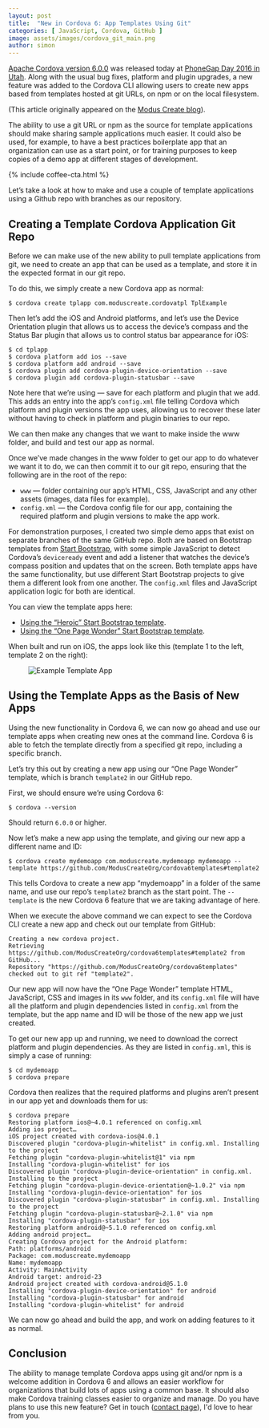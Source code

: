 ```yaml
---
layout: post
title:  "New in Cordova 6: App Templates Using Git"
categories: [ JavaScript, Cordova, GitHub ]
image: assets/images/cordova_git_main.png
author: simon
---
```

[Apache Cordova version 6.0.0](https://cordova.apache.org/news/2016/01/28/tools-release.html) was released today at [PhoneGap Day 2016 in Utah](http://pgday.phonegap.com/us2016/). Along with the usual bug fixes, platform and plugin upgrades, a new feature was added to the Cordova CLI allowing users to create new apps based from templates hosted at git URLs, on npm or on the local filesystem.

(This article originally appeared on the [Modus Create blog](https://moduscreate.com/insights/blog/)).

The ability to use a git URL or npm as the source for template applications should make sharing sample applications much easier. It could also be used, for example, to have a best practices boilerplate app that an organization can use as a start point, or for training purposes to keep copies of a demo app at different stages of development.

{% include coffee-cta.html %}

Let’s take a look at how to make and use a couple of template applications using a Github repo with branches as our repository.

## Creating a Template Cordova Application Git Repo

Before we can make use of the new ability to pull template applications from git, we need to create an app that can be used as a template, and store it in the expected format in our git repo.

To do this, we simply create a new Cordova app as normal:

```
$ cordova create tplapp com.moduscreate.cordovatpl TplExample
```

Then let’s add the iOS and Android platforms, and let’s use the Device Orientation plugin that allows us to access the device’s compass and the Status Bar plugin that allows us to control status bar appearance for iOS:

```
$ cd tplapp
$ cordova platform add ios --save
$ cordova platform add android --save
$ cordova plugin add cordova-plugin-device-orientation --save
$ cordova plugin add cordova-plugin-statusbar --save
```

Note here that we’re using — save for each platform and plugin that we add. This adds an entry into the app’s `config.xml` file telling Cordova which platform and plugin versions the app uses, allowing us to recover these later without having to check in platform and plugin binaries to our repo.

We can then make any changes that we want to make inside the www folder, and build and test our app as normal.

Once we’ve made changes in the www folder to get our app to do whatever we want it to do, we can then commit it to our git repo, ensuring that the following are in the root of the repo:

* `www` — folder containing our app’s HTML, CSS, JavaScript and any other assets (images, data files for example).
* `config.xml` — the Cordova config file for our app, containing the required platform and plugin versions to make the app work.

For demonstration purposes, I created two simple demo apps that exist on separate branches of the same GitHub repo. Both are based on Bootstrap templates from [Start Bootstrap](http://startbootstrap.com/), with some simple JavaScript to detect Cordova’s `deviceready` event and add a listener that watches the device’s compass position and updates that on the screen. Both template apps have the same functionality, but use different Start Bootstrap projects to give them a different look from one another. The `config.xml` files and JavaScript application logic for both are identical.

You can view the template apps here:

* [Using the “Heroic” Start Bootstrap template](https://github.com/ModusCreateOrg/cordova6templates/tree/template1).
* [Using the “One Page Wonder” Start Bootstrap template](https://github.com/ModusCreateOrg/cordova6templates/tree/template2).

When built and run on iOS, the apps look like this (template 1 to the left, template 2 on the right):

<figure class="figure">
  <img src="{{ site.baseurl }}/assets/images/cordova_git_compass.png" class="figure-img img-fluid" alt="Example Template App">
</figure>

## Using the Template Apps as the Basis of New Apps

Using the new functionality in Cordova 6, we can now go ahead and use our template apps when creating new ones at the command line. Cordova 6 is able to fetch the template directly from a specified git repo, including a specific branch.

Let’s try this out by creating a new app using our “One Page Wonder” template, which is branch `template2` in our GitHub repo.

First, we should ensure we’re using Cordova 6:

```
$ cordova --version
```

Should return `6.0.0` or higher.

Now let’s make a new app using the template, and giving our new app a different name and ID:

```
$ cordova create mydemoapp com.moduscreate.mydemoapp mydemoapp --template https://github.com/ModusCreateOrg/cordova6templates#template2
```

This tells Cordova to create a new app “mydemoapp” in a folder of the same name, and use our repo’s `template2` branch as the start point. The `--template` is the new Cordova 6 feature that we are taking advantage of here.

When we execute the above command we can expect to see the Cordova CLI create a new app and check out our template from GitHub:

```
Creating a new cordova project.
Retrieving https://github.com/ModusCreateOrg/cordova6templates#template2 from GitHub...
Repository "https://github.com/ModusCreateOrg/cordova6templates" checked out to git ref "template2".
```

Our new app will now have the “One Page Wonder” template HTML, JavaScript, CSS and images in its `www` folder, and its `config.xml` file will have all the platform and plugin dependencies listed in `config.xml` from the template, but the app name and ID will be those of the new app we just created.

To get our new app up and running, we need to download the correct platform and plugin dependencies. As they are listed in `config.xml`, this is simply a case of running:

```
$ cd mydemoapp
$ cordova prepare
```

Cordova then realizes that the required platforms and plugins aren’t present in our app yet and downloads them for us:

```
$ cordova prepare
Restoring platform ios@~4.0.1 referenced on config.xml
Adding ios project…
iOS project created with cordova-ios@4.0.1
Discovered plugin "cordova-plugin-whitelist" in config.xml. Installing to the project
Fetching plugin "cordova-plugin-whitelist@1" via npm
Installing "cordova-plugin-whitelist" for ios
Discovered plugin "cordova-plugin-device-orientation" in config.xml. Installing to the project
Fetching plugin "cordova-plugin-device-orientation@~1.0.2" via npm
Installing "cordova-plugin-device-orientation" for ios
Discovered plugin "cordova-plugin-statusbar" in config.xml. Installing to the project
Fetching plugin "cordova-plugin-statusbar@~2.1.0" via npm
Installing "cordova-plugin-statusbar" for ios
Restoring platform android@~5.1.0 referenced on config.xml
Adding android project…
Creating Cordova project for the Android platform:
Path: platforms/android
Package: com.moduscreate.mydemoapp
Name: mydemoapp
Activity: MainActivity
Android target: android-23
Android project created with cordova-android@5.1.0
Installing "cordova-plugin-device-orientation" for android
Installing "cordova-plugin-statusbar" for android
Installing "cordova-plugin-whitelist" for android
```

We can now go ahead and build the app, and work on adding features to it as normal.

## Conclusion

The ability to manage template Cordova apps using git and/or npm is a welcome addition in Cordova 6 and allows an easier workflow for organizations that build lots of apps using a common base. It should also make Cordova training classes easier to organize and manage. Do you have plans to use this new feature? Get in touch ([contact page](/contact)), I'd love to hear from you.